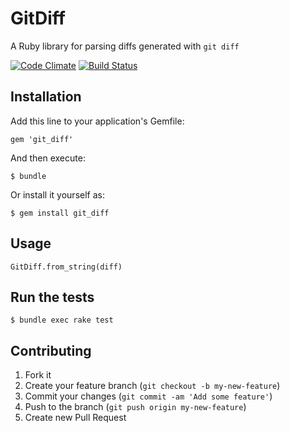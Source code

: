# GitDiff

A Ruby library for parsing diffs generated with `git diff`

[![Code Climate](https://codeclimate.com/github/anolson/git_diff.png)](https://codeclimate.com/github/anolson/git_diff)
[![Build Status](https://travis-ci.org/anolson/git_diff.png?branch=master)](https://travis-ci.org/anolson/git_diff)

## Installation

Add this line to your application's Gemfile:

    gem 'git_diff'

And then execute:

    $ bundle

Or install it yourself as:

    $ gem install git_diff

## Usage

    GitDiff.from_string(diff)

## Run the tests

    $ bundle exec rake test

## Contributing

1. Fork it
2. Create your feature branch (`git checkout -b my-new-feature`)
3. Commit your changes (`git commit -am 'Add some feature'`)
4. Push to the branch (`git push origin my-new-feature`)
5. Create new Pull Request
